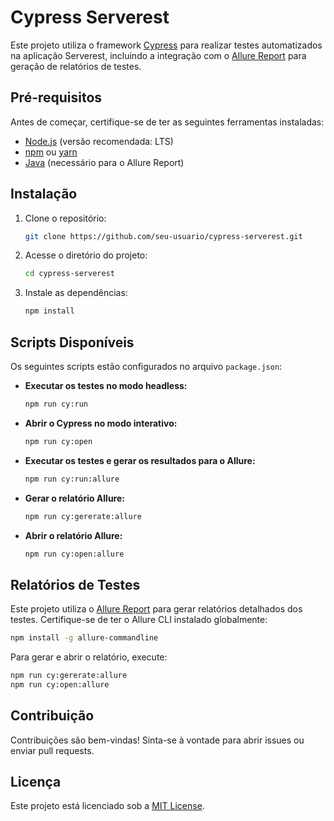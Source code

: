 # Cypress Serverest

Este projeto utiliza o framework [Cypress](https://www.cypress.io/) para realizar testes automatizados na aplicação Serverest, incluindo a integração com o [Allure Report](https://docs.qameta.io/allure/) para geração de relatórios de testes.

## Pré-requisitos

Antes de começar, certifique-se de ter as seguintes ferramentas instaladas:

- [Node.js](https://nodejs.org/) (versão recomendada: LTS)
- [npm](https://www.npmjs.com/) ou [yarn](https://yarnpkg.com/)
- [Java](https://www.java.com/) (necessário para o Allure Report)

## Instalação

1. Clone o repositório:
   ```bash
   git clone https://github.com/seu-usuario/cypress-serverest.git
   ```
2. Acesse o diretório do projeto:
   ```bash
   cd cypress-serverest
   ```
3. Instale as dependências:
   ```bash
   npm install
   ```

## Scripts Disponíveis

Os seguintes scripts estão configurados no arquivo `package.json`:

- **Executar os testes no modo headless:**
  ```bash
  npm run cy:run
  ```

- **Abrir o Cypress no modo interativo:**
  ```bash
  npm run cy:open
  ```

- **Executar os testes e gerar os resultados para o Allure:**
  ```bash
  npm run cy:run:allure
  ```

- **Gerar o relatório Allure:**
  ```bash
  npm run cy:gererate:allure
  ```

- **Abrir o relatório Allure:**
  ```bash
  npm run cy:open:allure
  ```

## Relatórios de Testes

Este projeto utiliza o [Allure Report](https://docs.qameta.io/allure/) para gerar relatórios detalhados dos testes. Certifique-se de ter o Allure CLI instalado globalmente:

```bash
npm install -g allure-commandline
```

Para gerar e abrir o relatório, execute:

```bash
npm run cy:gererate:allure
npm run cy:open:allure
```

## Contribuição

Contribuições são bem-vindas! Sinta-se à vontade para abrir issues ou enviar pull requests.

## Licença

Este projeto está licenciado sob a [MIT License](LICENSE).